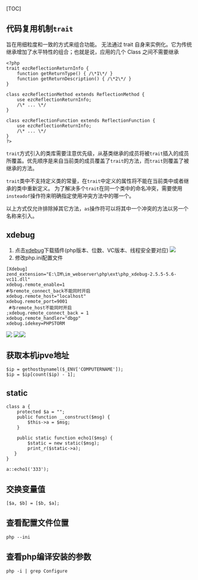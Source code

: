 [TOC]
## 代码复用机制`trait`
旨在用细粒度和一致的方式来组合功能。 无法通过 trait 自身来实例化。它为传统继承增加了水平特性的组合；也就是说，应用的几个 Class 之间不需要继承
```
<?php  
trait ezcReflectionReturnInfo {  
    function getReturnType() { /\*1\*/ }  
    function getReturnDescription() { /\*2\*/ }  
}  
  
class ezcReflectionMethod extends ReflectionMethod {  
    use ezcReflectionReturnInfo;  
    /\* ... \*/  
}  
  
class ezcReflectionFunction extends ReflectionFunction {  
    use ezcReflectionReturnInfo;  
    /\* ... \*/  
}  
?>
```
`trait`方式引入的类库需要注意优先级，从基类继承的成员将被`trait`插入的成员所覆盖。优先顺序是来自当前类的成员覆盖了`trait`的方法，而`trait`则覆盖了被继承的方法。

`trait`类中不支持定义类的常量，在`trait`中定义的属性将不能在当前类中或者继承的类中重新定义。
为了解决多个`trait`在同一个类中的命名冲突，需要使用`insteadof`操作符来明确指定使用冲突方法中的哪一个。

以上方式仅允许排除掉其它方法，`as`操作符可以将其中一个冲突的方法以另一个名称来引入。

## xdebug
1. 点击[xdebug](https://xdebug.org/download.php)下载插件(php版本、位数、VC版本、线程安全要对应)
![](https://i.vgy.me/JHlIpD.png)
2. 修改php.ini配置文件
```
[Xdebug]
zend_extension="E:\IM\im_webserver\php\ext\php_xdebug-2.5.5-5.6-vc11.dll" 
xdebug.remote_enable=1
#与remote_connect_back不能同时开启
xdebug.remote_host="localhost" 
xdebug.remote_port=9001
 #与remote_host不能同时开启
;xdebug.remote_connect_back = 1 
xdebug.remote_handler="dbgp"
xdebug.idekey=PHPSTORM
```
![](https://i.vgy.me/BucSQO.png)
![](https://i.vgy.me/PffE4p.png)![](https://i.vgy.me/nXaMMW.png)

## 获取本机ipve地址
```
$ip = gethostbynamel($_ENV['COMPUTERNAME']);
$ip = $ip[count($ip) - 1];
```
## static
~~~
class a {
    protected $a = "";
    public function __construct($msg) {
        $this->a = $msg;
    }

    public static function echo1($msg) {
        $static = new static($msg);
        print_r($static->a);
   }
}

a::echo1('333');
~~~
## 交换变量值
`[$a, $b] = [$b, $a];`
## 查看配置文件位置
```php --ini```
## 查看php编译安装的参数
```php -i | grep Configure```

